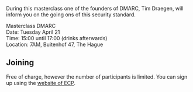 During this masterclass one of the founders of DMARC, Tim Draegen, will inform you on the going ons of this security standard.

Masterclass DMARC  
Date: Tuesday April 21  
Time: 15:00 until 17:00 (drinks afterwards)  
Location: 7AM, Buitenhof 47, The Hague

## Joining

Free of charge, however the number of participants is limited. You can sign up using the
[website of ECP](https://ecp.nl/events/4432/masterclass-dmarc.html).
